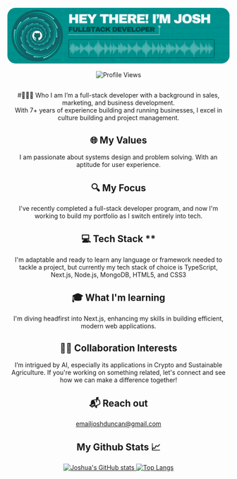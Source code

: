 <div align="center">

![Header](./github-header.png)

![Profile Views](https://komarev.com/ghpvc/?username=jduncan017&label=PROFILE+VIEWS)
##
#🙋🏽‍♂️ Who I am
I’m a full-stack developer with a background in sales, marketing, and business development.  
With 7+ years of experience building and running businesses, I excel in culture building and project management.

## 🌐 My Values
I am passionate about systems design and problem solving. With an aptitude for user experience.

## 🔍 My Focus
I've recently completed a full-stack developer program, and now I'm working to build my portfolio as I switch entirely into tech.

## 💻 Tech Stack **
I'm adaptable and ready to learn any language or framework needed to tackle a project, but currently my tech stack of choice is TypeScript, Next.js, Node.js, MongoDB, HTML5, and CSS3

## 🎓 What I'm learning
I'm diving headfirst into Next.js, enhancing my skills in building efficient, modern web applications.

## 👏🏽 Collaboration Interests
I’m intrigued by AI, especially its applications in Crypto and Sustainable Agriculture. If you're working on something related, let's connect and see how we can make a difference together!

## 📬 Reach out
[emailjoshduncan@gmail.com](mailto:emailjoshduncan@gmail.com)

## My Github Stats 📈
<a href="https://github.com/anuraghazra/github-readme-stats">
    <img src="https://github-readme-stats.vercel.app/api?username=jduncan017&theme=gotham&rank_icon=github&show_icons=true&line_height=28" alt="Joshua's GitHub stats">
</a>
<a href="https://github.com/anuraghazra/github-readme-stats">
    <img src="https://github-readme-stats.vercel.app/api/top-langs/?username=jduncan017&theme=gotham&layout=donut" alt="Top Langs">
</a>

</div>
